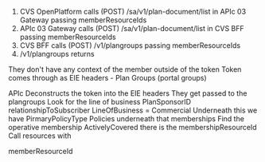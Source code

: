 1. CVS OpenPlatform calls (POST) /sa/v1/plan-document/list in APIc 03 Gateway passing memberResourceIds
2. APIc 03 Gateway calls (POST) /sa/v1/plan-document/list in CVS BFF passing memberResourceIds
3. CVS BFF calls (POST) /v1/plangroups passing memberResourceIds
4. /v1/plangroups returns 

They don't have any context of the member outside of the token
Token comes through as EIE headers - Plan Groups (portal groups)

APIc Deconstructs the token into the EIE headers
They get passed to the plangroups
Look for the line of business
PlanSponsorID
relationshipToSubscriber
LineOfBusiness = Commercial
    Underneath this we have PirmaryPolicyType
    Policies underneath that
        memberships
            Find the operative membership
            ActivelyCovered
            there is the membershipResourceId
                Call resources with

memberResourceId